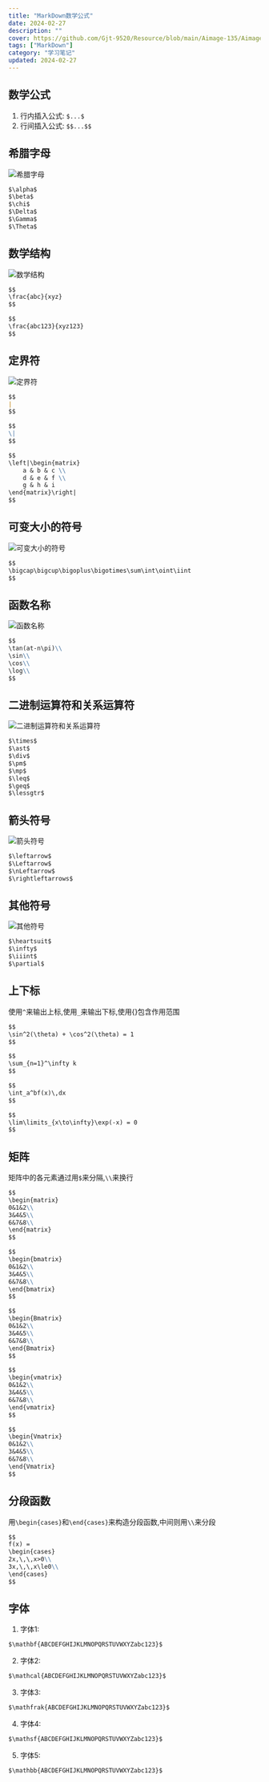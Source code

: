 ```yaml
---
title: "MarkDown数学公式"
date: 2024-02-27
description: ""
cover: https://github.com/Gjt-9520/Resource/blob/main/Aimage-135/Aimage94.jpg?raw=true
tags: ["MarkDown"]
category: "学习笔记"
updated: 2024-02-27
---
```


## 数学公式

1. 行内插入公式: `$...$`
2. 行间插入公式: `$$...$$`

## 希腊字母

![希腊字母](../images/MD希腊字母.png)

```MarkDown
$\alpha$
$\beta$
$\chi$
$\Delta$
$\Gamma$
$\Theta$
```

## 数学结构

![数学结构](../images/MD数学结构.png)

```MarkDown
$$
\frac{abc}{xyz}
$$

$$
\frac{abc123}{xyz123}
$$             
```  

## 定界符

![定界符](../images/MD定界符.png)

```MarkDown
$$
|
$$         

$$
\|
$$

$$
\left|\begin{matrix}
    a & b & c \\
    d & e & f \\
    g & h & i
\end{matrix}\right|
$$
```

## 可变大小的符号

![可变大小的符号](../images/MD可变大小的符号.png)

```MarkDown
$$
\bigcap\bigcup\bigoplus\bigotimes\sum\int\oint\iint
$$
```

## 函数名称

![函数名称](../images/MD函数名称.png)

```MarkDown
$$
\tan(at-n\pi)\\
\sin\\
\cos\\
\log\\
$$
```

## 二进制运算符和关系运算符

![二进制运算符和关系运算符](../images/MD二进制运算符和关系运算符.png)


```MarkDown
$\times$
$\ast$
$\div$
$\pm$
$\mp$
$\leq$
$\geq$
$\lessgtr$
```

## 箭头符号

![箭头符号](../images/MD箭头符号.png)

```MarkDown
$\leftarrow$       
$\Leftarrow$             
$\nLeftarrow$                  
$\rightleftarrows$ 
```

## 其他符号

![其他符号](../images/MD其他符号.png)

```MarkDown
$\heartsuit$                
$\infty$               
$\iiint$                 
$\partial$
```

## 上下标

使用`^`来输出上标,使用`_`来输出下标,使用{}包含作用范围

```MarkDown
$$
\sin^2(\theta) + \cos^2(\theta) = 1
$$

$$
\sum_{n=1}^\infty k
$$

$$
\int_a^bf(x)\,dx
$$

$$
\lim\limits_{x\to\infty}\exp(-x) = 0
$$
```

## 矩阵

矩阵中的各元素通过用`$`来分隔,`\\`来换行

```MarkDown
$$
\begin{matrix}
0&1&2\\
3&4&5\\
6&7&8\\
\end{matrix}
$$

$$
\begin{bmatrix}
0&1&2\\
3&4&5\\
6&7&8\\
\end{bmatrix}
$$

$$
\begin{Bmatrix}
0&1&2\\
3&4&5\\
6&7&8\\
\end{Bmatrix}
$$

$$
\begin{vmatrix}
0&1&2\\
3&4&5\\
6&7&8\\
\end{vmatrix}
$$

$$
\begin{Vmatrix}
0&1&2\\
3&4&5\\
6&7&8\\
\end{Vmatrix}
$$
```

## 分段函数

用`\begin{cases}`和`\end{cases}`来构造分段函数,中间则用`\\`来分段

```MarkDown
$$
f(x) = 
\begin{cases}
2x,\,\,x>0\\
3x,\,\,x\le0\\
\end{cases}
$$
```

## 字体

1. 字体1: 

```MarkDown
$\mathbf{ABCDEFGHIJKLMNOPQRSTUVWXYZabc123}$
```

2. 字体2: 

```MarkDown
$\mathcal{ABCDEFGHIJKLMNOPQRSTUVWXYZabc123}$
```

3. 字体3: 

```MarkDown
$\mathfrak{ABCDEFGHIJKLMNOPQRSTUVWXYZabc123}$
```

4. 字体4: 

```MarkDown
$\mathsf{ABCDEFGHIJKLMNOPQRSTUVWXYZabc123}$
```

5. 字体5: 

```MarkDown
$\mathbb{ABCDEFGHIJKLMNOPQRSTUVWXYZabc123}$
```